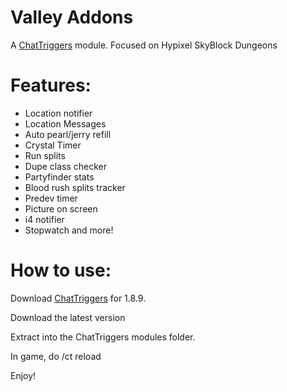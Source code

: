 # Valley Addons
A [ChatTriggers](https://chattriggers.com/) module. Focused on Hypixel SkyBlock Dungeons 

# Features:
- Location notifier
- Location Messages
- Auto pearl/jerry refill
- Crystal Timer
- Run splits
- Dupe class checker
- Partyfinder stats
- Blood rush splits tracker
- Predev timer
- Picture on screen
- i4 notifier
- Stopwatch
 and more!

# How to use:

Download [ChatTriggers](https://chattriggers.com/) for 1.8.9.

Download the latest version

Extract into the ChatTriggers modules folder.

In game, do /ct reload

Enjoy!
